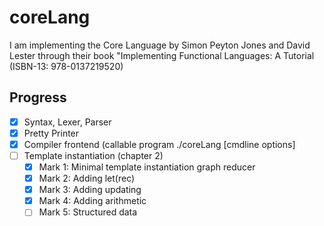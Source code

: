 # coreLang
I am implementing the Core Language by Simon Peyton Jones and David Lester through their book "Implementing Functional Languages: A Tutorial
(ISBN-13: 978-0137219520)

## Progress
- [X] Syntax, Lexer, Parser
- [X] Pretty Printer
- [X] Compiler frontend (callable program ./coreLang <inputfile> [cmdline options]
- [ ] Template instantiation (chapter 2)
  - [X] Mark 1: Minimal template instantiation graph reducer
  - [X] Mark 2: Adding let(rec)
  - [X] Mark 3: Adding updating
  - [X] Mark 4: Adding arithmetic
  - [ ] Mark 5: Structured data
